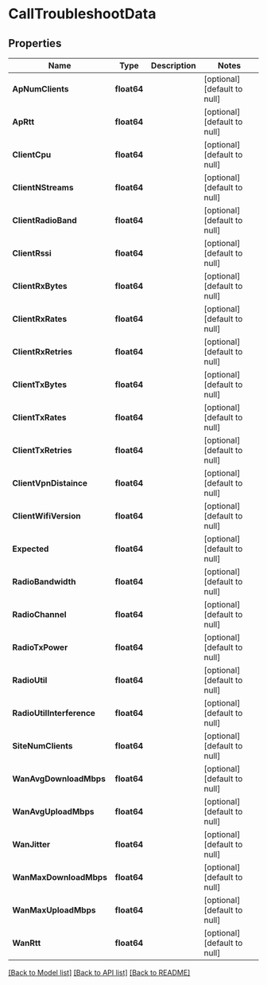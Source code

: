 # CallTroubleshootData

## Properties
Name | Type | Description | Notes
------------ | ------------- | ------------- | -------------
**ApNumClients** | **float64** |  | [optional] [default to null]
**ApRtt** | **float64** |  | [optional] [default to null]
**ClientCpu** | **float64** |  | [optional] [default to null]
**ClientNStreams** | **float64** |  | [optional] [default to null]
**ClientRadioBand** | **float64** |  | [optional] [default to null]
**ClientRssi** | **float64** |  | [optional] [default to null]
**ClientRxBytes** | **float64** |  | [optional] [default to null]
**ClientRxRates** | **float64** |  | [optional] [default to null]
**ClientRxRetries** | **float64** |  | [optional] [default to null]
**ClientTxBytes** | **float64** |  | [optional] [default to null]
**ClientTxRates** | **float64** |  | [optional] [default to null]
**ClientTxRetries** | **float64** |  | [optional] [default to null]
**ClientVpnDistaince** | **float64** |  | [optional] [default to null]
**ClientWifiVersion** | **float64** |  | [optional] [default to null]
**Expected** | **float64** |  | [optional] [default to null]
**RadioBandwidth** | **float64** |  | [optional] [default to null]
**RadioChannel** | **float64** |  | [optional] [default to null]
**RadioTxPower** | **float64** |  | [optional] [default to null]
**RadioUtil** | **float64** |  | [optional] [default to null]
**RadioUtilInterference** | **float64** |  | [optional] [default to null]
**SiteNumClients** | **float64** |  | [optional] [default to null]
**WanAvgDownloadMbps** | **float64** |  | [optional] [default to null]
**WanAvgUploadMbps** | **float64** |  | [optional] [default to null]
**WanJitter** | **float64** |  | [optional] [default to null]
**WanMaxDownloadMbps** | **float64** |  | [optional] [default to null]
**WanMaxUploadMbps** | **float64** |  | [optional] [default to null]
**WanRtt** | **float64** |  | [optional] [default to null]

[[Back to Model list]](../README.md#documentation-for-models) [[Back to API list]](../README.md#documentation-for-api-endpoints) [[Back to README]](../README.md)

